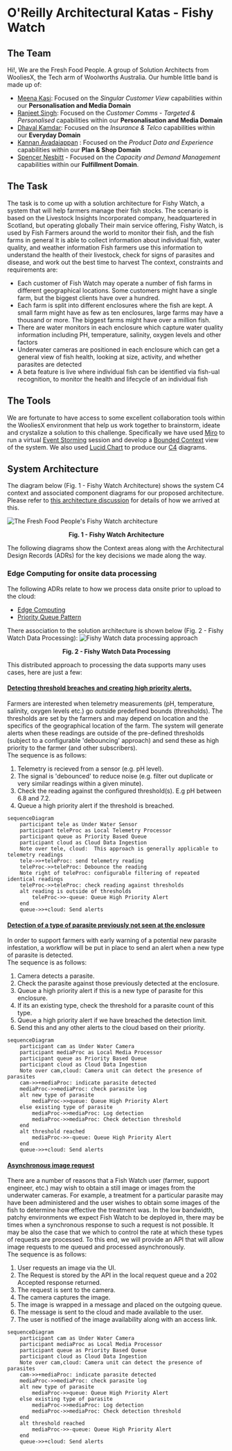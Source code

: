 # O'Reilly Architectural Katas - Fishy Watch

## The Team

Hi!, We are the Fresh Food People. A group of Solution Architects from WooliesX, the Tech arm of Woolworths Australia. Our humble little band is made up of:

 - [Meena Kasi](https://www.linkedin.com/in/meenakasi/): Focused on the *Singular Customer View* capabilities within our  **Personalisation and Media Domain**
 - [Ranjeet Singh](https://www.linkedin.com/in/rsinghyadav/): Focused on the *Customer Comms - Targeted & Personalised* capabilities within our **Personalisation and Media Domain**
 - [Dhaval Kamdar](https://www.linkedin.com/in/dkamdar/): Focused on the *Insurance & Telco* capabilities within our **Everyday Domain**
 - [Kannan Avadaiappan](https://www.linkedin.com/in/avakannan/) : Focused on the *Product Data and Experience* capabilities within our **Plan & Shop Domain**
 - [Spencer Nesbitt](https://www.linkedin.com/in/spencer-nesbitt-3024684/) - Focused on the *Capacity and Demand Management* capabilities within our **Fulfillment Domain**.  


## The Task
The task is to come up with a solution architecture for Fishy Watch, a system that will help farmers manage their fish stocks. The scenario is based on the Livestock Insights Incorporated company, headquartered in Scotland, but operating globally Their main service offering, Fishy Watch, is used by Fish Farmers around the world to monitor their fish, and the fish farms in general It is able to collect information about individual fish, water quality, and weather information Fish farmers use this information to understand the health of their livestock, check for signs of parasites and disease, and work out the best time to harvest
The context, constraints and requirements are:

 - Each customer of Fish Watch may operate a number of fish farms in different geographical locations. Some customers might have a single farm, but the biggest clients have over a hundred. 
 - Each farm is split into different enclosures where the fish are kept. A small farm might have as few as ten enclosures, large farms may have a thousand or more. The biggest farms might have over a million fish. 
 - There are water monitors in each enclosure which capture water quality information including PH, temperature, salinity, oxygen levels and other factors 
 - Underwater cameras are positioned in each enclosure which can get a general view of fish health, looking at size, activity, and whether parasites are detected 
 - A beta feature is live where individual fish can be identified via fish-ual recognition, to monitor the health and lifecycle of an individual fish

## The Tools

We are fortunate to have access to some excellent collaboration tools within the WooliesX environment that help us work together to brainstorm, ideate and crystalize a solution to this challenge. Specifically we have used [Miro](https://miro.com/) to run a virtual [Event Storming](https://www.eventstorming.com/) session and develop a [Bounded Context](https://github.com/ddd-crew/bounded-context-canvas) view of the system. We also used  [Lucid Chart](https://www.lucidchart.com/pages/) to produce our [C4](https://c4model.com/) diagrams. 


## System Architecture

The diagram below (Fig. 1 - Fishy Watch Architecture) shows the system C4 context and associated component diagrams for our proposed architecture. Please refer to [this architecture discussion](./Architecture.md) for details of how we arrived at this.

![The Fresh Food People's Fishy Watch architecture](Diagrams/FishyWatch-C4-final.jpeg "Fig. 1 - Fishy Watch Architecture")
**<p style="text-align: center;">Fig. 1 - Fishy Watch Architecture</p>**
The following diagrams show the Context areas along with the Architectural Design Records (ADRs) for the key decisions we made along the way.

### Edge Computing for onsite data processing

The following ADRs relate to how we process data onsite prior to upload to the cloud:
- [Edge Computing](ADR/001_ADR_Edge_Computing.md)
- [Priority Queue Pattern](ADR/002_ADR_Priority_Queue.md)

There association to the solution architecture is shown below (Fig. 2 - Fishy Watch Data Processing):
![Fishy Watch data processing approach](Diagrams/FishyWatch-Data-Processing-ADRs.jpeg "Fig. 2 - Fishy Watch Data Processing")
**<p style="text-align: center;">Fig. 2 - Fishy Watch Data Processing</p>**

This distributed approach to processing the data supports many uses cases, here are just a few:

#### [Detecting threshold breaches and creating high priority alerts.](Workflows/telemetry_reading_threshold_breach.md)

Farmers are interested when telemetry measurements (pH, temperature, salinity, oxygen levels etc.) go outside predefined bounds (thresholds). The thresholds are set by the farmers and may depend on location and the specifics of the geographical location of the farm.
The system will generate alerts when these readings are outside of the pre-defined thresholds (subject to a configurable 'debouncing' approach) and send these as high priority to the farmer (and other subscribers).<br/>
The sequence is as follows:

1. Telemetry is recieved from a sensor (e.g. pH level).
2. The signal is 'debounced' to reduce noise (e.g. filter out duplicate or very similar readings within a given minute).
3. Check the reading against the configured threshold(s). E.g pH between 6.8 and 7.2.
4. Queue a high priority alert if the threshold is breached.


```mermaid
sequenceDiagram
    participant tele as Under Water Sensor
    participant teleProc as Local Telemetry Processor
    participant queue as Priority Based Queue
    participant cloud as Cloud Data Ingestion
    Note over tele, cloud:  This approach is generally applicable to telemetry readings
    tele->>+teleProc: send telemetry reading
    teleProc->>teleProc: Debounce the reading 
    Note right of teleProc: configurable filtering of repeated identical readings 
    teleProc->>teleProc: check reading against thresholds
    alt reading is outside of thresholds
        teleProc->>-queue: Queue High Priority Alert
    end
    queue->>+cloud: Send alerts
```

#### [Detection of a type of parasite previously not seen at the enclosure](Workflows/new_parasite_detection.md)

In order to support farmers with early warning of a potential new parasite infestation, a workflow will be put in place to send an alert when a new type of parasite is detected.<br/>
The sequence is as follows:

1. Camera detects a parasite.
2. Check the parasite against those previously detected at the enclosure.
3. Queue a high priority alert if this is a new type of parasite for this enclosure.
4. If its an existing type, check the threshold for a parasite count of this type.
5. Queue a high priority alert if we have breached the detection limit.
6. Send this and any other alerts to the cloud based on their priority.

```mermaid
sequenceDiagram
    participant cam as Under Water Camera
    participant mediaProc as Local Media Processor
    participant queue as Priority Based Queue
    participant cloud as Cloud Data Ingestion
    Note over cam,cloud: Camera unit can detect the presence of parasites
    cam->>+mediaProc: indicate parasite detected
    mediaProc->>mediaProc: check parasite log
    alt new type of parasite
	    mediaProc->>queue: Queue High Priority Alert
	else existing type of parasite
	    mediaProc->>mediaProc: Log detection
	    mediaProc->>mediaProc: Check detection threshold
	end
    alt threshold reached
	    mediaProc->>-queue: Queue High Priority Alert
    end
    queue->>+cloud: Send alerts
```

#### [Asynchronous image request](Workflows/asynchronous_image_request.md)
There are a number of reasons that a Fish Watch user (farmer, support engineer, etc.) may wish to obtain a still image or images from the underwater cameras. For example, a treatment for a particular parasite may have been administered and the user wishes to obtain some images of the fish to determine how effective the treatment was.
In the low bandwidth, patchy environments we expect Fish Watch to be deployed in, there may be times when a synchronous response to such a request is not possible. It may be also the case that we which to control the rate at which these types of requests are processed. To this end, we will provide an API that will allow image requests to me queued and processed asynchronously.<br/>
The sequence is as follows:

1. User requests an image via the UI.
2. The Request is stored by the API in the local request queue and a 202 Accepted response returned.
3. The request is sent to the camera.
4. The camera captures the image.
5. The image is wrapped in a message and placed on the outgoing queue.
6. The message is sent to the cloud and made available to the user.
7. The user is notified of the image availability along with an access link.

```mermaid
sequenceDiagram
    participant cam as Under Water Camera
    participant mediaProc as Local Media Processor
    participant queue as Priority Based Queue
    participant cloud as Cloud Data Ingestion
    Note over cam,cloud: Camera unit can detect the presence of parasites
    cam->>+mediaProc: indicate parasite detected
    mediaProc->>mediaProc: check parasite log
    alt new type of parasite
	    mediaProc->>queue: Queue High Priority Alert
	else existing type of parasite
	    mediaProc->>mediaProc: Log detection
	    mediaProc->>mediaProc: Check detection threshold
	end
    alt threshold reached
	    mediaProc->>-queue: Queue High Priority Alert
    end
    queue->>+cloud: Send alerts
```
